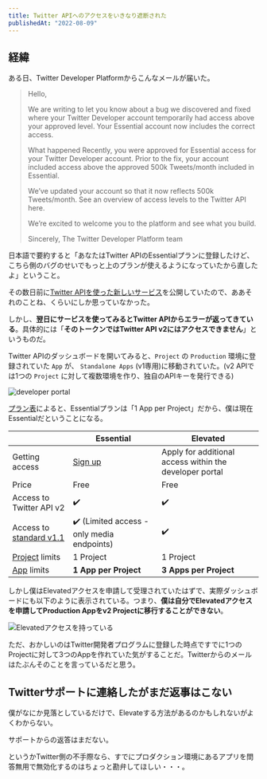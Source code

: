 ```yaml
---
title: Twitter APIへのアクセスをいきなり遮断された
publishedAt: "2022-08-09"
---
```


## 経緯

ある日、Twitter Developer Platformからこんなメールが届いた。

<blockquote>
Hello,

We are writing to let you know about a bug we discovered and fixed where your Twitter Developer account temporarily had access above your approved level. Your Essential account now includes the correct access.

What happened
Recently, you were approved for Essential access for your Twitter Developer account. Prior to the fix, your account included access above the approved 500k Tweets/month included in Essential.

We’ve updated your account so that it now reflects 500k Tweets/month. See an overview of access levels to the Twitter API here.

We’re excited to welcome you to the platform and see what you build.

Sincerely,
The Twitter Developer Platform team

</blockquote>

日本語で要約すると「あなたはTwitter APIのEssentialプランに登録したけど、こちら側のバグのせいでもっと上のプランが使えるようになっていたから直したよ」ということ。

その数日前に[Twitter APIを使った新しいサービス](https://twiyomi.vercel.app)を公開していたので、ああそれのことね、くらいにしか思っていなかった。

しかし、**翌日にサービスを使ってみるとTwitter APIからエラーが返ってきている**。具体的には「**そのトークンではTwitter API v2にはアクセスできません**」というものだ。

Twitter APIのダッシュボードを開いてみると、`Project` の `Production` 環境に登録されていた `App` が、 `Standalone Apps` (v1専用)に移動されていた。(v2 APIでは1つの `Project` に対して複数環境を作り、独自のAPIキーを発行できる)

![developer portal](/images/posts/twitter-dev-portal.png)

[プラン表](https://developer.twitter.com/en/docs/twitter-api/getting-started/about-twitter-api)によると、Essentialプランは「1 App per Project」だから、僕は現在Essentialだということになる。

|                                                                                 | Essential                                                                        | Elevated                                                |
| ------------------------------------------------------------------------------- | -------------------------------------------------------------------------------- | ------------------------------------------------------- |
| Getting access                                                                  | [Sign up](https://developer.twitter.com/en/portal/petition/essential/basic-info) | Apply for additional access within the developer portal |
| Price                                                                           | Free                                                                             | Free                                                    |
| Access to Twitter API v2                                                        | ✔️                                                                               | ✔️                                                      |
| Access to [standard v1.1](https://developer.twitter.com/en/docs/twitter-api/v1) | ✔️ (Limited access - only media endpoints)                                       | ✔️                                                      |
| [Project](https://developer.twitter.com/en/docs/projects) limits                | 1 Project                                                                        | 1 Project                                               |
| [App](https://developer.twitter.com/en/docs/apps) limits                        | **1 App per Project**                                                            | **3 Apps per Project**                                  |

しかし僕はElevatedアクセスを申請して受理されていたはずで、実際ダッシュボードにも以下のように表示されている。つまり、**僕は自分でElevatedアクセスを申請してProduction Appをv2 Projectに移行することができない**。

![Elevatedアクセスを持っている](/images/posts/twitter-api-elevated.png)

ただ、おかしいのはTwitter開発者プログラムに登録した時点ですでに1つのProjectに対して3つのAppを作れていた気がすることだ。Twitterからのメールはたぶんそのことを言っているだと思う。

## Twitterサポートに連絡したがまだ返事はこない

僕がなにか見落としているだけで、Elevateする方法があるのかもしれないがよくわからない。

サポートからの返答はまだない。

というかTwitter側の不手際なら、すでにプロダクション環境にあるアプリを問答無用で無効化するのはちょっと勘弁してほしい・・・。
